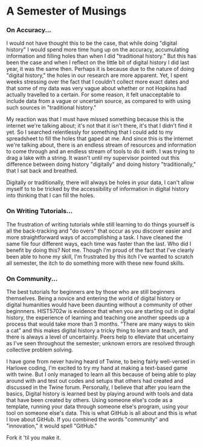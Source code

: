 # A Semester of Musings

### On Accuracy...

I would not have thought this to be the case, that while doing "digital history" I would spend more time hung up on the accuracy, accumulating information and filling holes than when I did "traditional history." But this has been the case and when I reflect on the little bit of digital history I did last year, it was the same then. Perhaps it is because due to the nature of doing "digital history," the holes in our research are more apparent. Yet, I spent weeks stressing over the fact that I couldn't collect more exact dates and that some of my data was very vague about whether or not Hopkins had actually travelled to a certain. For some reason, it felt unacceptable to include data from a vague or uncertain source, as compared to with using such sources in "traditional history." 

My reaction was that I must have missed something because this is the internet we're talking about; it's not that it isn't there, it's that I didn't find it yet. So I searched relentlessly for something that I could add to my spreadsheet to fill the holes that gaped at me. And since this is the internet we're talking about, there is an endless stream of resources and information to come through and an endless stream of tools to do it with. I was trying to drag a lake with a string. It wasn't until my supervisor pointed out this difference between doing history "digitally" and doing history "traditionally," that I sat back and breathed. 

Digitally or traditionally, there will always be holes in your data, I can't allow myself to to be tricked by the accessibility of information in digital history into thinking that I can fill the holes.

### On Writing Tutorials...

The frustration of writing tutorials while still learning to do things yourself is all the back-tracking and "do overs" that occur as you discover easier and more straightforward ways of accomplishing a task. I have cleaned the same file four different ways, each time was faster than the last. Who did I benefit by doing this? Not me. Though I'm proud of the fact that I've clearly been able to hone my skill, I'm frustrated by this itch I've wanted to scratch all semester, the itch to do something more with these new found skills.

### On Community...

The best tutorials for beginners are by those who are still beginners themselves. Being a novice and entering the world of digital history or digital humanities would have been daunting without a community of other beginnners. HIST5702w is evidence that when you are starting out in digital history, the experience of learning and teaching one another speeds up a process that would take more than 3 months. "There are many ways to skin a cat" and this makes digital history a tricky thing to learn and teach, and there is always a level of uncertainty. Peers help to elleviate that uncertainy as I've seen throughout the semester; unknown errors are resolved through collective problem solving.

I have gone from never having heard of Twine, to being fairly well-versed in Harlowe coding, I'm excited to try my hand at making a text-based game with twine. But I only managed to learn all this because of being able to play around with and test out codes and setups that others had created and discussed in the Twine forum. Personally, I believe that after you learn the basics, Digital history is learned best by playing around with tools and data that have been created by others. Using someone else's code as a template, running your data through someone else's program, using your tool on someone else's data. This is what GitHub is all about and this is what I love about GitHub. If you combined the words "community" and "innovation," it would spell "GitHub."

Fork it 'til you make it.
